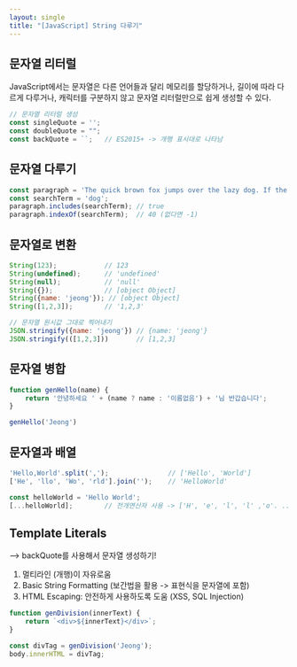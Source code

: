 ```yaml
---
layout: single
title: "[JavaScript] String 다루기"
---
```


## 문자열 리터럴

JavaScript에서는 문자열은 다른 언어들과 달리 메모리를 할당하거나, 길이에 따라 다르게 다루거나, 캐릭터를 구분하지 않고 문자열 리터럴만으로 쉽게 생성할 수 있다.

```js
// 문자열 리터럴 생성
const singleQuote = '';
const doubleQuote = "";
const backQuote = ``;   // ES2015+ -> 개행 표시대로 나타남
```

## 문자열 다루기

```js
const paragraph = 'The quick brown fox jumps over the lazy dog. If the dog barked, was it really lazy?';
const searchTerm = 'dog';
paragraph.includes(searchTerm); // true
paragraph.indexOf(searchTerm);  // 40 (없다면 -1)
```

## 문자열로 변환

```js
String(123);            // 123
String(undefined);      // 'undefined'
String(null);           // 'null'
String({});             // [object Object]
String({name: 'jeong'}); // [object Object]
String([1,2,3]);        // '1,2,3'

// 문자열 원시값 그대로 찍어내기
JSON.stringify({name: 'jeong'}) // {name: 'jeong'}
JSON.stringify(([1,2,3]))       // [1,2,3]
```

## 문자열 병합

```js
function genHello(name) {
    return '안녕하세요 ' + (name ? name : '이름없음') + '님 반갑습니다';
}

genHello('Jeong')
```

## 문자열과 배열

```js
'Hello,World'.split(',');               // ['Hello', 'World']
['He', 'llo', 'Wo', 'rld'].join('');    // 'HelloWorld'

const helloWorld = 'Hello World';
[...helloWorld];        // 전개연산자 사용 -> ['H', 'e', 'l', 'l' ,'o'. ...]
```

## Template Literals

--> backQuote를 사용해서 문자열 생성하기!
1. 멀티라인 (개행)이 자유로움
2. Basic String Formatting (보간법을 활용 -> 표현식을 문자열에 포함)
3. HTML Escaping: 안전하게 사용하도록 도움 (XSS, SQL Injection)

```js
function genDivision(innerText) {
    return `<div>${innerText}</div>`;
}

const divTag = genDivision('Jeong');
body.innerHTML = divTag;
```